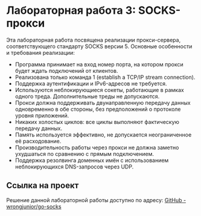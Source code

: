 
# Лабораторная работа 3: SOCKS-прокси

Эта лабораторная работа посвящена реализации прокси-сервера, соответствующего стандарту SOCKS версии 5. Основные особенности и требования реализации:

- Программа принимает на вход номер порта, на котором прокси будет ждать подключений от клиентов.
- Реализована только команда 1 (establish a TCP/IP stream connection).
- Поддержка аутентификации и IPv6-адресов не требуется.
- Используются неблокирующиеся сокеты, работающие в рамках одного треда. Дополнительные треды не допускаются.
- Прокси должна поддерживать двунаправленную передачу данных одновременно в обе стороны, без предположений о протоколе уровня приложений.
- Никаких холостых циклов: все циклы выполняют фактическую передачу данных.
- Память используется эффективно, не допускается неограниченное её расходование.
- Производительность работы через прокси не должна заметно ухудшаться по сравнению с прямым подключением.
- Поддержка резолвинга доменных имён с использованием неблокирующихся DNS-запросов через UDP.

## Ссылка на проект

Решение данной лабораторной работы доступно по адресу: [GitHub - wrongjunior/go-socks](https://github.com/wrongjunior/go-socks/tree/main)
